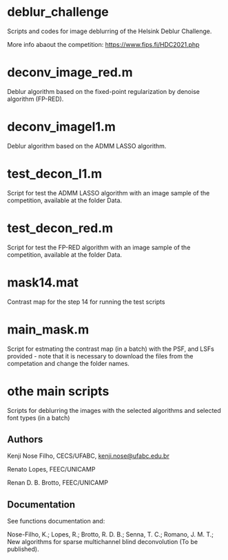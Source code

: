 # deblur_challenge

Scripts and codes for image deblurring of the Helsink Deblur Challenge.

More info abaout the competition: https://www.fips.fi/HDC2021.php

# deconv_image_red.m

Deblur algorithm based on the fixed-point regularization by denoise algorithm (FP-RED).

# deconv_imagel1.m

Deblur algorithm based on the ADMM LASSO algorithm.

# test_decon_l1.m

Script for test the ADMM LASSO algorithm with an image sample of the competition, available at the folder Data.

# test_decon_red.m

Script for test the FP-RED algorithm with an image sample of the competition, available at the folder Data.

# mask14.mat

Contrast map for the step 14 for running the test scripts

# main_mask.m

Script for estmating the contrast map (in a batch) with the PSF, and LSFs provided - note that it is necessary to download the files from the competation and change the folder names.

# othe main scripts

Scripts for deblurring the images with the selected algorithms and selected font types (in a batch)

## Authors

Kenji Nose Filho, CECS/UFABC, kenji.nose@ufabc.edu.br

Renato Lopes, FEEC/UNICAMP

Renan D. B. Brotto, FEEC/UNICAMP

## Documentation

See functions documentation and:

Nose-Filho, K.; Lopes, R.; Brotto, R. D. B.; Senna, T. C.; Romano, J. M. T.; New algorithms for sparse multichannel blind deconvolution (To be published).
